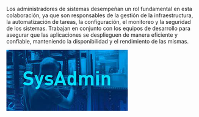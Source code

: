 Los administradores de sistemas desempeñan un rol fundamental en esta colaboración, ya que son responsables de la gestión de la infraestructura, la automatización de tareas, la configuración, el monitoreo y la seguridad de los sistemas. Trabajan en conjunto con los equipos de desarrollo para asegurar que las aplicaciones se desplieguen de manera eficiente y confiable, manteniendo la disponibilidad y el rendimiento de las mismas. 


![sys](/img/sys.jpeg)
